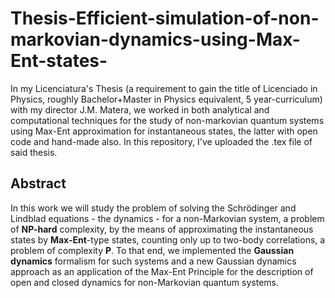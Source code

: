 # Thesis-Efficient-simulation-of-non-markovian-dynamics-using-Max-Ent-states-

In my Licenciatura's Thesis (a requirement to gain the title of Licenciado in Physics, roughly Bachelor+Master in Physics equivalent, 5 year-curriculum) with my director J.M. Matera, we worked in both analytical and computational techniques for the study of non-markovian quantum systems using Max-Ent approximation for instantaneous states, the latter with open code and hand-made also. In this repository, I've uploaded the .tex file of said thesis. 

## Abstract

In this work we will study the problem of solving the Schrödinger and Lindblad equations - the dynamics - for a non-Markovian system, a problem of **NP-hard** complexity, by the means of approximating the instantaneous states by **Max-Ent**-type states, counting only up to two-body correlations, a problem of complexity **P**. To that end, we implemented the **Gaussian dynamics** formalism for such systems and a new Gaussian dynamics approach as an application of the Max-Ent Principle for the description of open and closed dynamics for non-Markovian quantum systems. 
